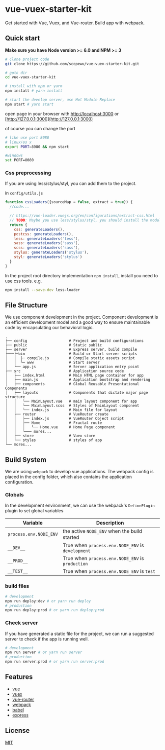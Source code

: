 # vue-vuex-starter-kit
Get started with Vue, Vuex, and Vue-router. Build app with webpack.

## Quick start
**Make sure you have Node version >= 6.0 and NPM >= 3**

```bash
# Clone project code 
git clone https://github.com/scopewu/vue-vuex-starter-kit.git

# goto dir
cd vue-vuex-starter-kit

# install with npm or yarn
npm install # yarn install

# start the develop server, use Hot Module Replace
npm start # yarn start
```
open page in your browser with [http://localhost:3000](http://localhost:3000) or [http://127.0.0.1:3000](http://127.0.0.1:3000)

of course you can change the port
```bash
# like use port 8080
# linux/os x
export PORT=8080 && npm start

#windows
set PORT=8080
```
### Css preprocessing
If you are using less/stylus/styl, you can add them to the project.

in `config/utils.js`
```javascript
function cssLoaders({sourceMap = false, extract = true}) {
  //code...

  // https://vue-loader.vuejs.org/en/configurations/extract-css.html
  // TODO: Maybe you use less/stylus/styl, you should install the module with npm
  return {
    css: generateLoaders(),
    postcss: generateLoaders(),
    less: generateLoaders('less'),
    sass: generateLoaders('sass'),
    scss: generateLoaders('sass'),
    stylus: generateLoaders('stylus'),
    styl: generateLoaders('stylus')
  }
}
```
In the project root directory implementation `npm install`, install you need to use css tools.
e.g.
```bash
npm install --save-dev less-loader
```

## File Structure
We use component development in the project. Component development is an efficient development model and a good way to ensure maintainable code by encapsulating our behavioral logic.

```
.
├── config                   # Project and build configurations
├── public                   # Static public
├── server                   # Express server, build compile
├───├─bin                    # Build or Start server scripts
│   │  ├─ compile.js         # Compile static assets script
│   │  └─ www                # Start server
│   └── app.js               # Server application entry point
├── src                      # Application source code
│   ├── index.html           # Main HTML page container for app
│   ├── main.js              # Application bootstrap and rendering
│   ├── components           # Global Reusable Presentational Components
│   ├── layouts              # Components that dictate major page structure
│   │   └── MainLayout.vue   # main layout component for app
│   │   └── MainLayout.scss  # Styles of MainLayout component
│   │   └── index.js         # Main file for layout
│   ├── router               # VueRouter create
│   │   ├── index.js         # VueRouter Object script
│   │   ├── Home             # Fractal route
│   │   │   └── Home.vue     # Home Page component
│   │   └─── mores...
│   ├── store                # Vuex store
│   └── styles               # styles of app
└── mores...
```
## Build System
We are using `webpack` to develop vue applications. The webpack config is placed in the config folder, which also contains the application configuration.

### Globals
In the development environment, we can use the webpack's `DefinePlugin` plugin to set global variables

|Variable|Description|
|---|---|
|`process.env.NODE_ENV`|the active `NODE_ENV` when the build started|
|`__DEV__`|True when `process.env.NODE_ENV` is `development`|
|`__PROD__`|True when `process.env.NODE_ENV` is `production`|
|`__TEST__`|True when `process.env.NODE_ENV` is `test`|

### build files
```bash
# development
npm run deploy:dev # or yarn run deploy
# production
npm run deploy:prod # or yarn run deploy:prod
```

### Check server
If you have generated a static file for the project, we can run a suggested server to check if the app is running well.
```bash
# development
npm run server # or yarn run server
# production
npm run server:prod # or yarn run server:prod
```

## Features
- [vue](https://github.com/vuejs/vue)
- [vuex](https://github.com/vuejs/vuex)
- [vue-router](https://github.com/vuejs/vue-router)
- [webpack](https://github.com/webpack/webpack)
- [babel](https://github.com/babel/babel)
- [express](https://github.com/expressjs/express)

## License
[MIT](https://github.com/scopewu/vue-vuex-starter-kit/blob/master/LICENSE)

